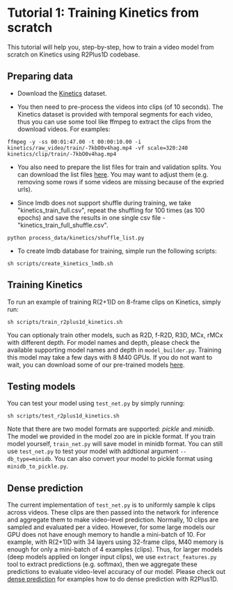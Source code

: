 # Tutorial 1: Training Kinetics from scratch

This tutorial will help you, step-by-step, how to train a video model from scratch on Kinetics using R2Plus1D codebase.

## Preparing data

* Download the [Kinetics](https://deepmind.com/research/open-source/open-source-datasets/kinetics/) dataset.

* You then need to pre-process the videos into clips (of 10 seconds). The Kinetics dataset is provided with temporal segments for each video, thus you can use some tool like ffmpeg to extract the clips from the download videos. For examples:

```
ffmpeg -y -ss 00:01:47.00 -t 00:00:10.00 -i kinetics/raw_video/train/-7kbO0v4hag.mp4 -vf scale=320:240 kinetics/clip/train/-7kbO0v4hag.mp4
```

* You also need to prepare the list files for train and validation splits. You can download the list files [here](https://www.dropbox.com/s/fyz9fec72v7gbxj/list.tar.gz). You may want to adjust them (e.g. removing some rows if some videos are missing because of the expried urls).

* Since lmdb does not support shuffle during training, we take "kinetics_train_full.csv", repeat the shuffling for 100 times (as 100 epochs) and save the results in one single csv file - "kinetics_train_full_shuffle.csv". 
```
python process_data/kinetics/shuffle_list.py
```

* To create lmdb database for training, simple run the following scripts:
```
sh scripts/create_kinetics_lmdb.sh
```

## Training Kinetics

To run an example of training R(2+1)D on 8-frame clips on Kinetics, simply run:

```
sh scripts/train_r2plus1d_kinetics.sh
```

You can optionaly train other models, such as R2D, f-R2D, R3D, MCx, rMCx with different depth. For model names and depth, please check the available supporting model names and depth in `model_builder.py`.
Training this model may take a few days with 8 M40 GPUs. If you do not want to wait, you can download some of our pre-trained models [here](models.md).

## Testing models

You can test your model using `test_net.py` by simply running:

```
sh scripts/test_r2plus1d_kinetics.sh
```

Note that there are two model formats are supported: *pickle* and *minidb*. The model we provided in the model zoo are in pickle format. If you train model yourself, `train_net.py` will save model in minidb format. You can still use `test_net.py` to test your model with addtional argument `--db_type=minidb`. You can also convert your model to pickle format using `minidb_to_pickle.py`.

## Dense prediction
The current implementation of `test_net.py` is to uniformly sample k clips across videos. These clips are then passed into the network for inference and aggregate them to make video-level prediction. Normally, 10 clips are sampled and evaluated per a video. However, for some large models our GPU does not have enough memory to handle a mini-batch of 10. For example, with R(2+1)D with 34 layers using 32-frame clips, M40 memory is enough for only a mini-batch of 4 examples (clips). Thus, for larger models (deep models applied on longer input clips), we use `extract_features.py` tool to extract predictions (e.g. softmax), then we aggregate these predictions to evaluate video-level accuracy of our model. Please check out [dense prediction](dense_prediction.md) for examples how to do dense prediction with R2Plus1D.

